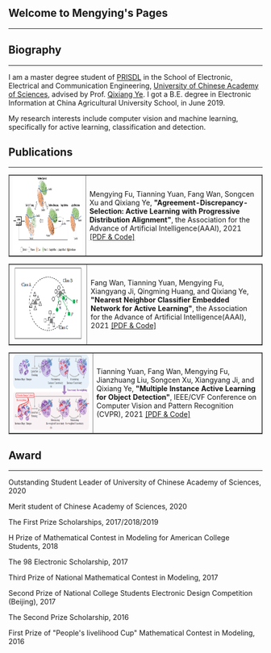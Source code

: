 ## Welcome to Mengying's Pages
---

## Biography
---
I am a master degree student of [PRISDL](https://ucassdl.cn/) in the School of Electronic, Electrical and Communication Engineering, [University of Chinese Academy of Sciences](http://english.ucas.ac.cn/), advised by Prof. [Qixiang Ye](http://people.ucas.ac.cn/~0007279?language=en). I got a B.E. degree in Electronic Information at China Agricultural University School, in June 2019.

My research interests include computer vision and machine learning, specifically for active learning, classification and detection.

## Publications
---
<table border="1">
<tr>
<td><img src="/ADS.jpg"  height="150" width="1000"></td>
<td>Mengying Fu, Tianning Yuan, Fang Wan, Songcen Xu and Qixiang Ye, 
<b>"Agreement-Discrepancy-Selection: Active Learning with Progressive Distribution Alignment"</b>, 
the Association for the Advance of Artificial Intelligence(AAAI), 2021 <a href="https://github.com/fumengying19/AAAI21-ADS">[PDF & Code]</a> </td>
</tr>
</table>

<table border="1">
<tr>
<td><img src="/AAAI-NCE-Net.png"  height="150" width="1000"></td>
<td>Fang Wan, Tianning Yuan, Mengying Fu,  Xiangyang Ji, Qingming Huang, and Qixiang Ye, 
<b>"Nearest Neighbor Classifier Embedded Network for Active Learning"</b>, 
the Association for the Advance of Artificial Intelligence(AAAI), 2021 <a href="https://github.com/WanFang13/NCE-Net">[PDF & Code]</a> </td>
</tr>
</table>

<table border="1">
<tr>
<td><img src="/CVPR-MIAL.png"  height="150" width="1000"></td>
<td>Tianning Yuan, Fang Wan, Mengying Fu, Jianzhuang Liu, Songcen Xu, Xiangyang Ji, and Qixiang Ye, 
<b>"Multiple Instance Active Learning for Object Detection"</b>, 
IEEE/CVF Conference on Computer Vision and Pattern Recognition (CVPR), 2021 <a href="https://github.com/yuantn/MIAL">[PDF & Code]</a> </td>
</tr>
</table>

## Award
---

Outstanding Student Leader of University of Chinese Academy of Sciences, 2020

Merit student of Chinese Academy of Sciences, 2020

The First Prize Scholarships, 2017/2018/2019

H Prize of Mathematical Contest in Modeling for American College Students, 2018

The 98 Electronic Scholarship, 2017

Third Prize of National Mathematical Contest in Modeling, 2017

Second Prize of National College Students Electronic Design Competition (Beijing), 2017

The Second Prize Scholarship, 2016

First Prize of "People's livelihood Cup" Mathematical Contest in Modeling, 2016





